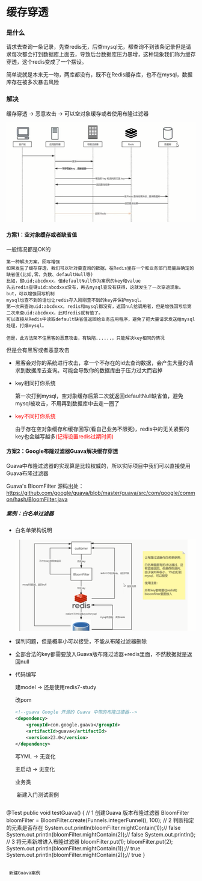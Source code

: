 # 缓存穿透

### 是什么

请求去查询一条记录，先查redis无，后查mysql无，都查询不到该条记录但是请求每次都会打到数据库上面去，导致后台数据库压力暴增，这种现象我们称为缓存穿透，这个redis变成了一个摆设。

简单说就是本来无一物，两库都没有，既不在Redis缓存库，也不在mysql，数据库存在被多次暴击风险

### 解决

缓存穿透 -> 恶意攻击 -> 可以空对象缓存或者使用布隆过滤器

![](images/1.Redis+布隆过滤器.png)

#### **方案1：空对象缓存或者缺省值**

一般情况都是OK的

```text
第一种解决方案，回写增强
如果发生了缓存穿透，我们可以针对要查询的数据，在Redis里存一个和业务部门商量后确定的缺省值(比如,零、负数、defaultNull等)
比如，键uid;abcdxxx，值defaultNull作为案例的key和value
先去redis查键uid:abcdxxx没有，再去mysql查没有获得，这就发生了一次穿透现象。
but，可以增强回写机制
mysql也查不到的话也让redis存入刚刚查不到的key并保护mysql。
第一次来查询uid:abcdxxx，redis和mysql都没有，返回nul给调用者，但是增强回写后第二次来查uid:abcdxxx，此时redis就有值了。
可以直接从Redis中读取default缺省值返回给业务应用程序，避免了把大量请求发送给mysql处理，打爆mysql。

但是，此方法架不住黑客的恶意攻击，有缺陷......，只能解决key相同的情况
```

但是会有黑客或者恶意攻击

- 黑客会对你的系统进行攻击，拿一个不存在的id去查询数据，会产生大量的请求到数据库去查询。可能会导致你的数据库由于压力过大而宕掉

- key相同打你系统

  第一次打到mysql，空对象缓存后第二次就返回defaultNull缺省值，避免mysql被攻击，不用再到数据库中去走一圈了

- <font color ='red'>key不同打你系统</font>

  由于存在空对象缓存和缓存回写(看自己业务不限死)，redis中的无关紧要的key也会越写越多<font color ='red'>(记得设置redis过期时间)</font>

#### **方案2：Google布隆过滤器Guava解决缓存穿透**

Guava中布隆过滤器的实现算是比较权威的，所以实际项目中我们可以直接使用Guava布隆过滤器

Guava's  BloomFilter 源码出处：https://github.com/google/guava/blob/master/guava/src/com/google/common/hash/BloomFilter.java

##### 案例：白名单过滤器

- 白名单架构说明

  ![](images/2.白名单架构说明.png)

- 误判问题，但是概率小可以接受，不能从布隆过滤器删除

- 全部合法的key都需要放入Guava版布隆过滤器+redis里面，不然数据就是返回null

- 代码编写

  建model -> 还是使用redis7-study

  改pom

  ```xml
  <!--guava Google 开源的 Guava 中带的布隆过德器-->
  <dependency>
      <groupId>com.google.guava</groupId>
      <artifactId>guava</artifactId>
      <version>23.0</version>
  </dependency>
  ```

  写YML -> 无变化

  主启动 -> 无变化

  业务类

  ​	新建入门测试案例

  ```java
@Test
  public void testGuava() {
    // 1 创建Guava 版本布隆过滤器
      BloomFilter<Integer> bloomFilter = BloomFilter.create(Funnels.integerFunnel(), 100);
      // 2 判断指定的元素是否存在
      System.out.println(bloomFilter.mightContain(1));// false
      System.out.println(bloomFilter.mightContain(2));// false
      System.out.println();
      // 3 将元素新增进入布隆过滤器
      bloomFilter.put(1);
      bloomFilter.put(2);
      System.out.println(bloomFilter.mightContain(1));// true
      System.out.println(bloomFilter.mightContain(2));// true
  }
  ```
  
  ​	新建Guava案例
  
  
  
  

 	 







